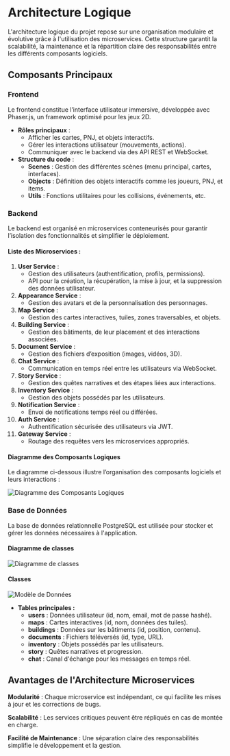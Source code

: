 
# Architecture Logique

L'architecture logique du projet repose sur une organisation modulaire et évolutive grâce à l'utilisation des microservices. Cette structure garantit la scalabilité, la maintenance et la répartition claire des responsabilités entre les différents composants logiciels.

## **Composants Principaux**

### **Frontend**

Le frontend constitue l’interface utilisateur immersive, développée avec Phaser.js, un framework optimisé pour les jeux 2D.

- **Rôles principaux** :
  - Afficher les cartes, PNJ, et objets interactifs.
  - Gérer les interactions utilisateur (mouvements, actions).
  - Communiquer avec le backend via des API REST et WebSocket.
- **Structure du code** :
  - **Scenes** : Gestion des différentes scènes (menu principal, cartes, interfaces).
  - **Objects** : Définition des objets interactifs comme les joueurs, PNJ, et items.
  - **Utils** : Fonctions utilitaires pour les collisions, événements, etc.

### **Backend**

Le backend est organisé en microservices conteneurisés pour garantir l’isolation des fonctionnalités et simplifier le déploiement.

#### **Liste des Microservices :**

1. **User Service** :
    - Gestion des utilisateurs (authentification, profils, permissions).
    - API pour la création, la récupération, la mise à jour, et la suppression des données utilisateur.
2. **Appearance Service** :
    - Gestion des avatars et de la personnalisation des personnages.
3. **Map Service** :
    - Gestion des cartes interactives, tuiles, zones traversables, et objets.
4. **Building Service** :
    - Gestion des bâtiments, de leur placement et des interactions associées.
5. **Document Service** :
    - Gestion des fichiers d’exposition (images, vidéos, 3D).
6. **Chat Service** :
    - Communication en temps réel entre les utilisateurs via WebSocket.
7. **Story Service** :
    - Gestion des quêtes narratives et des étapes liées aux interactions.
8. **Inventory Service** :
    - Gestion des objets possédés par les utilisateurs.
9. **Notification Service** :
    - Envoi de notifications temps réel ou différées.
10. **Auth Service** :
    - Authentification sécurisée des utilisateurs via JWT.
11. **Gateway Service** :
    - Routage des requêtes vers les microservices appropriés.

#### **Diagramme des Composants Logiques**

Le diagramme ci-dessous illustre l’organisation des composants logiciels et leurs interactions :

![Diagramme des Composants Logiques](/img/doc/Diagramme_logic.png)

### **Base de Données**

La base de données relationnelle PostgreSQL est utilisée pour stocker et gérer les données nécessaires à l'application.

#### **Diagramme de classes**

![Diagramme de classes](/img/doc/Diagramme_Classes_v2.png)

#### **Classes**

![Modèle de Données](/img/doc/data_model.png)

- **Tables principales :**
  - **users** : Données utilisateur (id, nom, email, mot de passe hashé).
  - **maps** : Cartes interactives (id, nom, données des tuiles).
  - **buildings** : Données sur les bâtiments (id, position, contenu).
  - **documents** : Fichiers téléversés (id, type, URL).
  - **inventory** : Objets possédés par les utilisateurs.
  - **story** : Quêtes narratives et progression.
  - **chat** : Canal d'échange pour les messages en temps réel.

## **Avantages de l'Architecture Microservices**

**Modularité** : Chaque microservice est indépendant, ce qui facilite les mises à jour et les corrections de bugs.

**Scalabilité** : Les services critiques peuvent être répliqués en cas de montée en charge.

**Facilité de Maintenance** : Une séparation claire des responsabilités simplifie le développement et la gestion.
